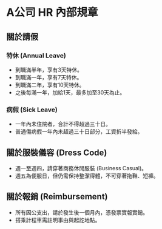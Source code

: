 # A公司 HR 內部規章

## 關於請假

### 特休 (Annual Leave)
- 到職滿半年，享有3天特休。
- 到職滿一年，享有7天特休。
- 到職滿二年，享有10天特休。
- 之後每滿一年，加給1天，最多加至30天為止。

### 病假 (Sick Leave)
- 一年內未住院者，合計不得超過三十日。
- 普通傷病假一年內未超過三十日部分，工資折半發給。

## 關於服裝儀容 (Dress Code)
- 週一至週四，請穿著商務休閒服裝 (Business Casual)。
- 週五為便服日，但仍需保持整潔得體，不可穿著拖鞋、短褲。

## 關於報銷 (Reimbursement)
- 所有因公支出，請於發生後一個月內，憑發票實報實銷。
- 搭乘計程車需註明事由與起訖地點。
